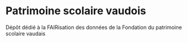 # Patrimoine scolaire vaudois
Dépôt dédié à la FAIRisation des données de la Fondation du patrimoine scolaire vaudais 
